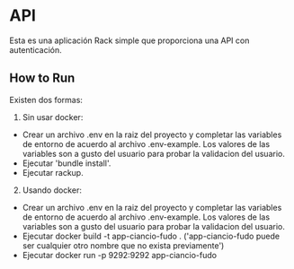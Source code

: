 # API

Esta es una aplicación Rack simple que proporciona una API con autenticación.

## How to Run

Existen dos formas:

1. Sin usar docker:
- Crear un archivo .env en la raiz del proyecto y completar las variables de entorno de acuerdo al archivo .env-example. Los valores de las variables son a gusto del usuario para probar la validacion del usuario.
- Ejecutar 'bundle install'.
- Ejecutar rackup.

2. Usando docker:
- Crear un archivo .env en la raiz del proyecto y completar las variables de entorno de acuerdo al archivo .env-example. Los valores de las variables son a gusto del usuario para probar la validacion del usuario.
- Ejecutar docker build -t app-ciancio-fudo . ('app-ciancio-fudo puede ser cualquier otro nombre que no exista previamente')
- Ejecutar docker run -p 9292:9292 app-ciancio-fudo

